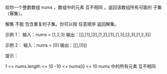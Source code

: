 给你一个整数数组 nums ，数组中的元素 互不相同 。返回该数组所有可能的 子集 （幂集）。

解集 不能 包含重复的子集。你可以按 任意顺序 返回解集。

示例 1：
输入：nums = [1,2,3]
输出：[[],[1],[2],[1,2],[3],[1,3],[2,3],[1,2,3]]

示例 2：
输入：nums = [0]
输出：[[],[0]]

提示：

1 <= nums.length <= 10
-10 <= nums[i] <= 10
nums 中的所有元素 互不相同
